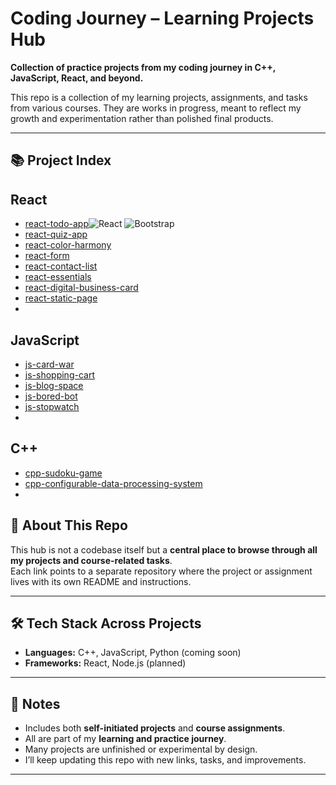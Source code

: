 # Coding Journey – Learning Projects Hub

**Collection of practice projects from my coding journey in C++, JavaScript, React, and beyond.**

This repo is a collection of my learning projects, assignments, and tasks from various courses.
They are works in progress, meant to reflect my growth and experimentation rather than polished final products.

---

## 📚 Project Index

## React
- [react-todo-app](https://github.com/ahz777/react-todo-app)![React](https://img.shields.io/badge/-React-61DAFB?logo=react&logoColor=white&style=flat) 
  ![Bootstrap](https://img.shields.io/badge/-Bootstrap-7952B3?logo=bootstrap&logoColor=white&style=flat)
- [react-quiz-app](https://github.com/ahz777/react-quiz-app)
- [react-color-harmony](https://github.com/ahz777/react-color-harmony)
- [react-form](https://github.com/ahz777/react-form)
- [react-contact-list](https://github.com/ahz777/react-contact-list)
- [react-essentials](https://github.com/ahz777/react-essentials)
- [react-digital-business-card](https://github.com/ahz777/react-digital-business-card)
- [react-static-page](https://github.com/ahz777/react-static-page)
- []()

## JavaScript
- [js-card-war](https://github.com/ahz777/js-card-war)
- [js-shopping-cart](https://github.com/ahz777/js-shopping-cart)
- [js-blog-space](https://github.com/ahz777/js-blog-space)
- [js-bored-bot](https://github.com/ahz777/js-bored-bot)
- [js-stopwatch](https://github.com/ahz777/js-stopwatch)
- []()

## C++
- [cpp-sudoku-game](https://github.com/ahz777/cpp-sudoku-game)
- [cpp-configurable-data-processing-system](https://github.com/ahz777/cpp-configurable-data-processing-system)
- []()

## 🚀 About This Repo
This hub is not a codebase itself but a **central place to browse through all my projects and course-related tasks**.  
Each link points to a separate repository where the project or assignment lives with its own README and instructions.

---

## 🛠️ Tech Stack Across Projects
- **Languages:** C++, JavaScript, Python (coming soon)  
- **Frameworks:** React, Node.js (planned)  

---

## 🌱 Notes
- Includes both **self-initiated projects** and **course assignments**.  
- All are part of my **learning and practice journey**.  
- Many projects are unfinished or experimental by design.  
- I’ll keep updating this repo with new links, tasks, and improvements.  

---
